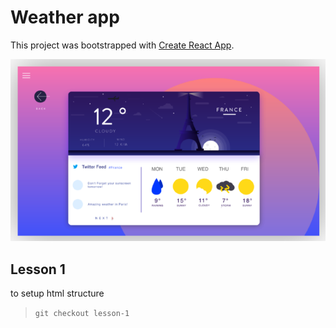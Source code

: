 Weather app
======
This project was bootstrapped with [Create React App](https://github.com/facebook/create-react-app).

![project screenshot](public/screenshot.png)

## Lesson 1
to setup html structure

> `git checkout lesson-1`